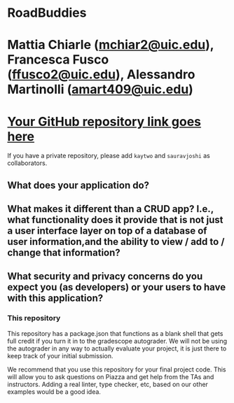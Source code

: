 # RoadBuddies

# Mattia Chiarle (mchiar2@uic.edu), Francesca Fusco (ffusco2@uic.edu), Alessandro Martinolli (amart409@uic.edu)

# [Your GitHub repository link goes here](https://github.com/FrancescaFusco00/final-project-swad)
If you have a private repository, please add `kaytwo` and `sauravjoshi` as collaborators.

## What does your application do?


## What makes it different than a CRUD app? I.e., what functionality does it provide that is not just a user interface layer on top of a database of user information,and the ability to view / add to / change that information?

## What security and privacy concerns do you expect you (as developers) or your users to have with this application?



### This repository

This repository has a package.json that functions as a blank shell that gets full credit if you turn it in to the gradescope autograder. We will not be using the autograder in any way to actually evaluate your project, it is just there to keep track of your initial submission.

We recommend that you use this repository for your final project code. This will allow you to ask questions on Piazza and get help from the TAs and instructors. Adding a real linter, type checker, etc, based on our other examples would be a good idea.


